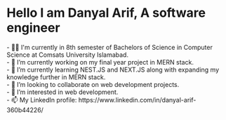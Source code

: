 <h1>Hello I am Danyal Arif, A software engineer</h1>
- 👩‍💻 I'm currently in 8th semester of Bachelors of Science in Computer Science at Comsats University Islamabad.<br>
- 🔭 I’m currently working on my final year project in MERN stack.<br>
- 🌱 I’m currently learning NEST.JS and NEXT.JS along with expanding my knowledge further in MERN stack.<br>
- 👯 I’m looking to collaborate on web development projects.<br>
- 👀 I’m interested in web development.<br>
- 📫 My LinkedIn profile: https://www.linkedin.com/in/danyal-arif-360b44226/<br>
